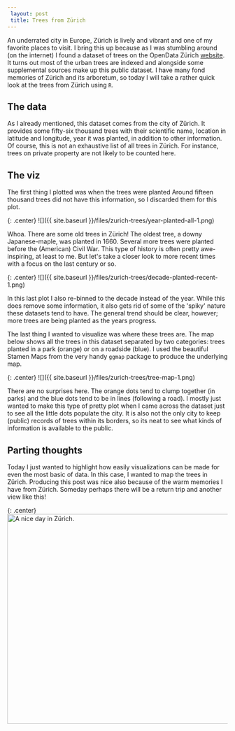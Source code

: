 ```yaml
---
 layout: post
 title: Trees from Zürich
---
```



An underrated city in Europe, Zürich is lively and vibrant and one of my favorite places to visit. I bring this up because as I was stumbling around (on the internet) I found a dataset of trees on the OpenData Zürich [website](https://data.stadt-zuerich.ch/dataset/baumkataster). It turns out most of the urban trees are indexed and alongside some supplemental sources make up this public dataset. I have many fond memories of Zürich and its arboretum, so today I will take a rather quick look at the trees from Zürich using `R`.

The data
--------

As I already mentioned, this dataset comes from the city of Zürich. It provides some fifty-six thousand trees with their scientific name, location in latitude and longitude, year it was planted, in addition to other information. Of course, this is not an exhaustive list of all trees in Zürich. For instance, trees on private property are not likely to be counted here.

The viz
-------

The first thing I plotted was when the trees were planted Around fifteen thousand trees did not have this information, so I discarded them for this plot.

{: .center}
![]({{ site.baseurl }}/files/zurich-trees/year-planted-all-1.png)

Whoa. There are some old trees in Zürich! The oldest tree, a downy Japanese-maple, was planted in 1660. Several more trees were planted before the (American) Civil War. This type of history is often pretty awe-inspiring, at least to me. But let's take a closer look to more recent times with a focus on the last century or so.

{: .center}
![]({{ site.baseurl }}/files/zurich-trees/decade-planted-recent-1.png)

In this last plot I also re-binned to the decade instead of the year. While this does remove some information, it also gets rid of some of the 'spiky' nature these datasets tend to have. The general trend should be clear, however; more trees are being planted as the years progress.

The last thing I wanted to visualize was where these trees are. The map below shows all the trees in this dataset separated by two categories: trees planted in a park (orange) or on a roadside (blue). I used the beautiful Stamen Maps from the very handy `ggmap` package to produce the underlying map.

{: .center}
![]({{ site.baseurl }}/files/zurich-trees/tree-map-1.png)

There are no surprises here. The orange dots tend to clump together (in parks) and the blue dots tend to be in lines (following a road). I mostly just wanted to make this type of pretty plot when I came across the dataset just to see all the little dots populate the city. It is also not the only city to keep (public) records of trees within its borders, so its neat to see what kinds of information is available to the public.

Parting thoughts
----------------

Today I just wanted to highlight how easily visualizations can be made for even the most basic of data. In this case, I wanted to map the trees in Zürich. Producing this post was nice also because of the warm memories I have from Zürich. Someday perhaps there will be a return trip and another view like this!

{: .center}
<img src="{{ site.baseurl }}/files/zurich-trees/zurich.JPG" alt="A nice day in Z&uuml;rich." width="640" height="480">
